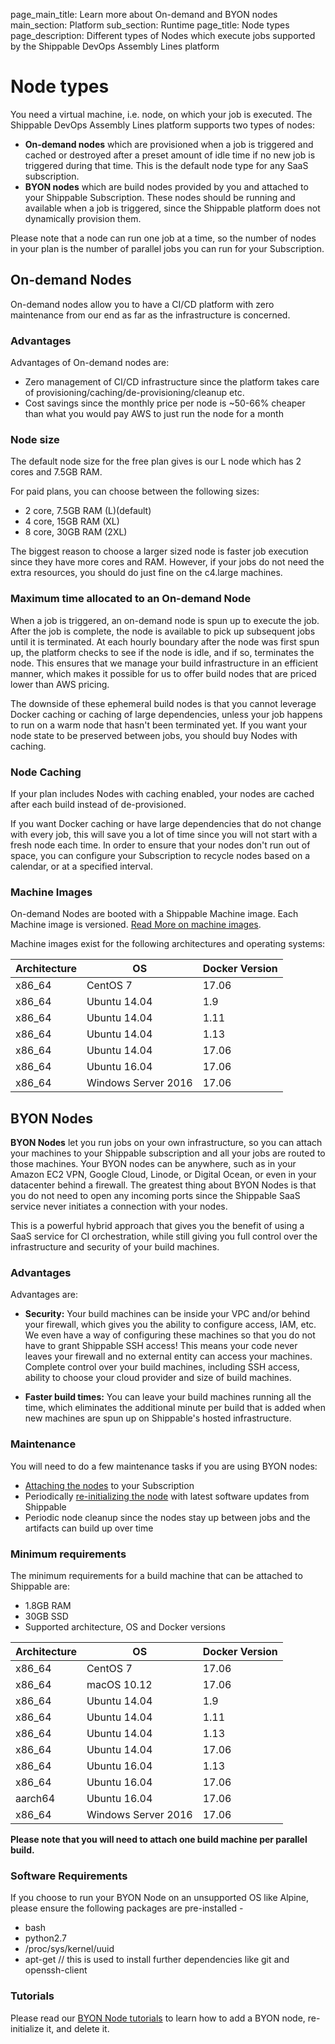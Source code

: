 page_main_title: Learn more about On-demand and BYON nodes
main_section: Platform
sub_section: Runtime
page_title: Node types
page_description: Different types of Nodes which execute jobs supported by the Shippable DevOps Assembly Lines platform

# Node types

You need a virtual machine, i.e. node, on which your job is executed. The Shippable DevOps Assembly Lines platform supports two types of nodes:

* **On-demand nodes** which are provisioned when a job is triggered and cached or destroyed after a preset amount of idle time if no new job is triggered during that time. This is the default node type for any SaaS subscription.
* **BYON nodes** which are build nodes provided by you and attached to your Shippable Subscription. These nodes should be running and available when a job is triggered, since the Shippable platform does not dynamically provision them.

Please note that a node can run one job at a time, so the number of nodes in your plan is the number of parallel jobs you can run for your Subscription.

## On-demand Nodes

On-demand nodes allow you to have a CI/CD platform with zero maintenance from our end as far as the infrastructure is concerned.

### Advantages

Advantages of On-demand nodes are:

* Zero management of CI/CD infrastructure since the platform takes care of provisioning/caching/de-provisioning/cleanup etc.
* Cost savings since the monthly price per node is ~50-66% cheaper than what you would pay AWS to just run the node for a month

### Node size

The default node size for the free plan gives is our L node which has 2 cores and 7.5GB RAM.

For paid plans, you can choose between the following sizes:

* 2 core, 7.5GB RAM (L)(default)
* 4 core, 15GB RAM (XL)
* 8 core, 30GB RAM (2XL)

The biggest reason to choose a larger sized node is faster job execution since they have more cores and RAM. However, if your jobs do not need the extra resources, you should do just fine on the c4.large machines.

### Maximum time allocated to an On-demand Node

When a job is triggered, an on-demand node is spun up to execute the job. After the job is complete, the node is available to pick up subsequent jobs until it is terminated. At each hourly boundary after the node was first spun up, the platform checks to see if the node is idle, and if so, terminates the node. This ensures that we manage your build infrastructure in an efficient manner, which makes it possible for us to offer build nodes that are priced lower than AWS pricing.

The downside of these ephemeral build nodes is that you cannot leverage Docker caching or caching of large dependencies, unless your job happens to run on a warm node that hasn't been terminated yet. If you want your node state to be preserved between jobs, you should buy Nodes with caching.

### Node Caching

If your plan includes Nodes with caching enabled, your nodes are cached after each build instead of de-provisioned.

If you want Docker caching or have large dependencies that do not change with every job, this will save you a lot of time since you will not start with a fresh node each time. In order to ensure that your nodes don't run out of space, you can configure your Subscription to recycle nodes based on a calendar, or at a specified interval.

### Machine Images

On-demand Nodes are booted with a Shippable Machine image. Each Machine image is versioned. [Read More on machine images](/platform/runtime/machine-image/ami-overview/).

Machine images exist for the following architectures and operating systems:

|Architecture|OS|Docker Version|
|---|---|---|
|x86_64|CentOS 7|17.06|
|x86_64|Ubuntu 14.04|1.9|
|x86_64|Ubuntu 14.04|1.11|
|x86_64|Ubuntu 14.04|1.13|
|x86_64|Ubuntu 14.04|17.06|
|x86_64|Ubuntu 16.04|17.06|
|x86_64|Windows Server 2016|17.06|

## BYON Nodes

**BYON Nodes** let you run jobs on your own infrastructure, so you can attach your machines to your Shippable subscription and all your jobs are routed to those machines. Your BYON nodes can be anywhere, such as in your Amazon EC2 VPN, Google Cloud, Linode, or Digital Ocean, or even in your datacenter behind a firewall. The greatest thing about BYON Nodes is that you do not need to open any incoming ports since the Shippable SaaS service never initiates a connection with your nodes.

This is a powerful hybrid approach that gives you the benefit of using a SaaS service for CI orchestration, while still giving you full control over the infrastructure and security of your build machines.

### Advantages
Advantages are:

* **Security:** Your build machines can be inside your VPC and/or behind your firewall, which gives you the ability to configure access, IAM, etc. We even have a way of configuring these machines so that you do not have to grant Shippable SSH access! This means your code never leaves your firewall and no external entity can access your machines.
Complete control over your build machines, including SSH access, ability to choose your cloud provider and size of build machines.

* **Faster build times:** You can leave your build machines running all the time, which eliminates the additional minute per build that is added when new machines are spun up on Shippable's hosted infrastructure.

### Maintenance

You will need to do a few maintenance tasks if you are using BYON nodes:

* [Attaching the nodes](/platform/tutorial/runtime/custom-nodes/#add-node) to your Subscription
* Periodically [re-initializing the node](/platform/tutorial/runtime/custom-nodes/#reset-node) with latest software updates from Shippable
* Periodic node cleanup since the nodes stay up between jobs and the artifacts can build up over time

### Minimum requirements
The minimum requirements for a build machine that can be attached to Shippable are:

* 1.8GB RAM
* 30GB SSD
* Supported architecture, OS and Docker versions

|Architecture|OS|Docker Version|
|---|---|---|
|x86_64|CentOS 7|17.06|
|x86_64|macOS 10.12|17.06|
|x86_64|Ubuntu 14.04|1.9|
|x86_64|Ubuntu 14.04|1.11|
|x86_64|Ubuntu 14.04|1.13|
|x86_64|Ubuntu 14.04|17.06|
|x86_64|Ubuntu 16.04|1.13|
|x86_64|Ubuntu 16.04|17.06|
|aarch64|Ubuntu 16.04|17.06|
|x86_64|Windows Server 2016|17.06|

**Please note that you will need to attach one build machine per parallel build.**

### Software Requirements
If you choose to run your BYON Node on an unsupported OS like Alpine, please ensure the following packages are pre-installed -

* bash
* python2.7
* /proc/sys/kernel/uuid
* apt-get // this is used to install further dependencies like git and openssh-client

### Tutorials

Please read our [BYON Node tutorials](/platform/tutorial/runtime/custom-nodes/) to learn how to add a BYON node, re-initialize it, and delete it.
